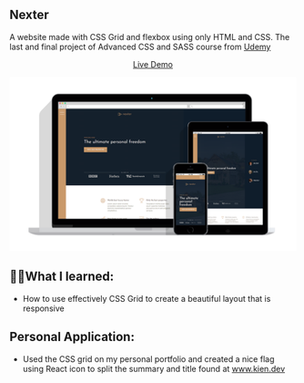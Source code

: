 ## Nexter

A website made with CSS Grid and flexbox using only HTML and CSS. The last and final project of Advanced CSS and SASS course from [Udemy](https://www.udemy.com/course/advanced-css-and-sass/)

<p align="center" >
  <a href="https://kien-realtor-site.netlify.com//">Live Demo</a>
</p>

<p align="center">
  <a href="https://kien-realtor-site.netlify.com/"><img src="./nexter-github.png"></a>
</p>

## 👨‍🎓What I learned:

- How to use effectively CSS Grid to create a beautiful layout that is responsive

## Personal Application:

- Used the CSS grid on my personal portfolio and created a nice flag using React icon to split the summary and title found at www.kien.dev
